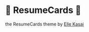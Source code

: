 # :briefcase: ResumeCards :briefcase:

the ResumeCards theme by [Elle Kasai](http://ellekasai.github.io/resumecards)
